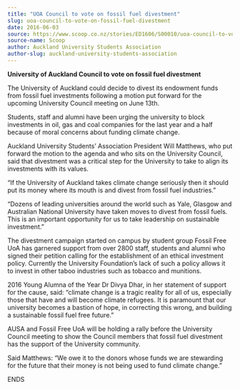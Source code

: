 ```yaml
---
title: "UOA Council to vote on fossil fuel divestment"
slug: uoa-council-to-vote-on-fossil-fuel-divestment
date: 2016-06-03
source: https://www.scoop.co.nz/stories/ED1606/S00010/uoa-council-to-vote-on-fossil-fuel-divestment.htm
source-name: Scoop
author: Auckland University Students Association
author-slug: auckland-university-students-association
---
```


<p><strong>University of Auckland Council to vote on fossil
fuel divestment</strong></p>



<p>The University of Auckland
could decide to divest its endowment funds from fossil fuel
investments following a motion put forward for the upcoming
University Council meeting on June 13th.<p>

<p>Students, staff
and alumni have been urging the university to block
investments in oil, gas and coal companies for the last year
and a half because of moral concerns about funding climate
change.</p>

<p>Auckland University Students’ Association
President Will Matthews, who put forward the motion to the
agenda and who sits on the University Council, said that
divestment was a critical step for the University to take to
align its investments with its values.</p>

<p>“If the
University of Auckland takes climate change seriously then
it should put its money where its mouth is and divest from
fossil fuel industries.”</p>

<p>“Dozens of leading
universities around the world such as Yale, Glasgow and
Australian National University have taken moves to divest
from fossil fuels. This is an important opportunity for us
to take leadership on sustainable investment.”</p>

<p>The
divestment campaign started on campus by student group
Fossil Free UoA has garnered support from over 2800 staff,
students and alumni who signed their petition calling for
the establishment of an ethical investment policy. Currently
the University Foundation’s lack of such a policy allows
it to invest in other taboo industries such as tobacco and
munitions.</p>

<p>2016 Young Alumna of the Year Dr Divya Dhar, in
her statement of support for the cause, said: “climate
change is a tragic reality for all of us, especially those
that have and will become climate refugees. It is paramount
that our university becomes a bastion of hope, in correcting
this wrong, and building a sustainable fossil fuel free
future.”</p>

<p>AUSA and Fossil Free UoA will be holding a
rally before the University Council meeting to show the
Council members that fossil fuel divestment has the support
of the University community.</p>

<p>Said Matthews: “We owe it
to the donors whose funds we are stewarding for the future
that their money is not being used to fund climate
change.”</p>

<p>ENDS<p>